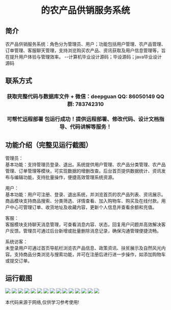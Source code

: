 <p><h1 align="center">的农产品供销服务系统</h1></p>

## 简介
农产品供销服务系统：角色分为管理员、用户；功能包括用户管理、农产品管理、订单管理、客服聊天管理，支持浏览购买农产品、资讯获取及用户信息管理等，旨在提升用户体验与管理效率。    --计算机毕业设计源码；毕设源码；java毕业设计源码


## 联系方式
<p><h3 align="center">获取完整代码与数据库文件 + 微信：deepguan QQ: 86050149 QQ群: 783742310</h3></p>
<p><h3 align="center">可帮忙远程部署 包运行成功！提供远程部署、修改代码、设计文档指导、代码讲解等服务！</h3></p>

## 功能介绍（完整见运行截图）
管理员：  
基本功能：支持管理员登录、退出。系统提供用户管理、农产品分类管理、农产品管理、订单管理等模块，可实现数据的增删改查。后台首页提供数据统计、资讯发布与编辑功能，支持批量操作，便捷高效管理系统资源。

用户：  
基本功能：用户可注册、登录、退出系统，并浏览首页的农产品列表、资讯展示。商品模块支持商品搜索、分类筛选、详情查看、加入购物车、购买及在线付款。用户中心可管理订单、收货地址及收藏内容，更新个人信息并查看余额和充值。

客服：  
客服模块支持聊天消息管理，可查看消息内容、状态，回复用户问题并高效解决客户反馈。管理员可通过后台新增或批量删除消息记录，确保沟通管理便捷流畅。

系统访客：  
未登录用户可通过首页导航栏浏览农产品信息、政策资讯、扶贫展示及自然风光内容。支持商品分类浏览与搜索功能，并可在注册后进行进一步操作，如添加购物车或提交订单。


## 运行截图
![](img/001.jpg)
![](img/002.jpg)
![](img/003.jpg)
![](img/004.jpg)
![](img/005.jpg)
![](img/006.jpg)
![](img/007.jpg)
![](img/008.jpg)
![](img/009.jpg)
![](img/010.jpg)
![](img/011.jpg)
![](img/012.jpg)
![](img/013.jpg)
![](img/014.jpg)
![](img/015.jpg)

<p>本代码来源于网络,仅供学习参考使用!</p>
